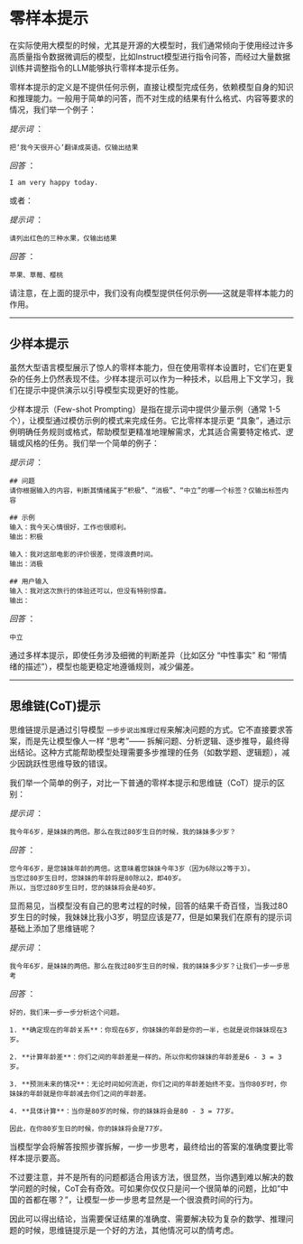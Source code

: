 # 零样本提示

在实际使用大模型的时候，尤其是开源的大模型时，我们通常倾向于使用经过许多高质量指令数据微调后的模型，比如Instruct模型进行指令问答，而经过大量数据训练并调整指令的LLM能够执行零样本提示任务。

零样本提示的定义是不提供任何示例，直接让模型完成任务，依赖模型自身的知识和推理能力。一般用于简单的问答，而不对生成的结果有什么格式、内容等要求的情况，我们举一个例子：

*提示词* ：

```Plain
把‘我今天很开心’翻译成英语。仅输出结果
```

*回答* ：

```Plain
I am very happy today.
```

或者：

*提示词* ：

```Plain
请列出红色的三种水果，仅输出结果
```

*回答* ：

```Plain
苹果、草莓、樱桃
```

请注意，在上面的提示中，我们没有向模型提供任何示例——这就是零样本能力的作用。

---

## 少样本提示

虽然大型语言模型展示了惊人的零样本能力，但在使用零样本设置时，它们在更复杂的任务上仍然表现不佳。少样本提示可以作为一种技术，以启用上下文学习，我们在提示中提供演示以引导模型实现更好的性能。

少样本提示（Few-shot Prompting）是指在提示词中提供少量示例（通常 1-5 个），让模型通过模仿示例的模式来完成任务。它比零样本提示更 “具象”，通过示例明确任务规则或格式，帮助模型更精准地理解需求，尤其适合需要特定格式、逻辑或风格的任务。我们举一个简单的例子：

*提示词* ：

```Plain
## 问题
请你根据输入的内容，判断其情绪属于“积极”、“消极”、“中立”的哪一个标签？仅输出标签内容

## 示例
输入：我今天心情很好，工作也很顺利。
输出：积极

输入：我对这部电影的评价很差，觉得浪费时间。
输出：消极

## 用户输入
输入：我对这次旅行的体验还可以，但没有特别惊喜。
输出：
```

*回答* ：

```Plain
中立
```

通过多样本提示，即使任务涉及细微的判断差异（比如区分 “中性事实” 和 “带情绪的描述”），模型也能更稳定地遵循规则，减少偏差。


---

## 思维链(CoT)提示

思维链提示是通过引导模型 `一步步说出推理过程`来解决问题的方式。它不直接要求答案，而是先让模型像人一样 “思考”—— 拆解问题、分析逻辑、逐步推导，最终得出结论。这种方式能帮助模型处理需要多步推理的任务（如数学题、逻辑题），减少因跳跃性思维导致的错误。

我们举一个简单的例子，对比一下普通的零样本提示和思维链（CoT）提示的区别：

*提示词* ：

```Plain
我今年6岁，是妹妹的两倍。那么在我过80岁生日的时候，我的妹妹多少岁？
```

*回答* ：

```Plain
您今年6岁，是您妹妹年龄的两倍。这意味着您妹妹今年3岁（因为6除以2等于3）。
当您过80岁生日时，您妹妹的年龄将是80除以2，即40岁。
所以，当您过80岁生日时，您的妹妹将会是40岁。
```

显而易见，当模型没有自己的思考过程的时候，回答的结果千奇百怪，当我过80岁生日的时候，我妹妹比我小3岁，明显应该是77，但是如果我们在原有的提示词基础上添加了思维链呢？

*提示词* ：

```Plain
我今年6岁，是妹妹的两倍。那么在我过80岁生日的时候，我的妹妹多少岁？让我们一步一步思考
```

*回答* ：

```Plain
好的，我们来一步一步分析这个问题。

1. **确定现在的年龄关系**：你现在6岁，你妹妹的年龄是你的一半，也就是说你妹妹现在3岁。

2. **计算年龄差**：你们之间的年龄差是一样的。所以你和你妹妹的年龄差是6 - 3 = 3岁。

3. **预测未来的情况**：无论时间如何流逝，你们之间的年龄差始终不变。当你80岁时，你妹妹的年龄就是你年龄减去你们之间的年龄差。

4. **具体计算**：当你是80岁的时候，你的妹妹将会是80 - 3 = 77岁。

因此，在你80岁生日的时候，你的妹妹将会是77岁。
```

当模型学会将解答按照步骤拆解，一步一步思考，最终给出的答案的准确度要比零样本提示要高。

不过要注意，并不是所有的问题都适合用该方法，很显然，当你遇到难以解决的数学问题的时候，CoT会有奇效。可如果你仅仅只是问一个很简单的问题，比如“中国的首都在哪？”，让模型一步一步思考显然是一个很浪费时间的行为。

因此可以得出结论，当需要保证结果的准确度、需要解决较为复杂的数学、推理问题的时候，思维链提示是一个好的方法，其他情况可以酌情考虑。





